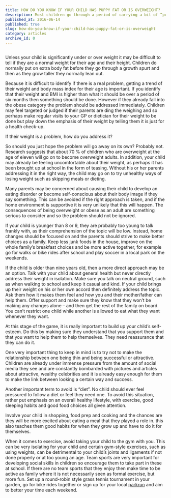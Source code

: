 ```yaml
---
title: HOW DO YOU KNOW IF YOUR CHILD HAS PUPPY FAT OR IS OVERWEIGHT?
description: Most children go through a period of carrying a bit of “puppy fat”. This is a normal phase of development. But how do we know when the puppy fat becomes a problem? Unfortunately, many parents are unable to identify that their child may have a problem, despite them being significantly heavier than what they should be.  This is a delicate area but one that must be addressed sooner rather than later. Here is how.
published_at: 2016-06-14
published: true
slug: how-do-you-know-if-your-child-has-puppy-fat-or-is-overweight
category: articles
archive_id: 0
---
```


<div><p><img src="/assets/media/21/conversions/web.jpg" alt="" /></p>
<p>Unless your child is significantly under or over weight it may be difficult to tell if they are a normal weight for their age and their height. Children do normally put on extra body fat before they go through a growth spurt and then as they grow taller they normally lean out.</p>
<p>Because it is difficult to identify if there is a real problem, getting a trend of their weight and body mass index for their age is important. If you identify that their weight and BMI is higher than what it should be over a period of six months then something should be done. However if they already fall into the obese category the problem should be addressed immediately. Children may feel targeted or judged if their parents are ding the weighing and so perhaps make regular visits to your GP or dietician for their weight to be done but play down the emphasis of their weight by telling them it is just for a health check-up.</p>
<p>If their weight is a problem, how do you address it?</p>
<p>So should you just hope the problem will go away on its own? Probably not. Research suggests that about 70 % of children who are overweight at the age of eleven will go on to become overweight adults. In addition, your child may already be feeling uncomfortable about their weight, as perhaps it has been brought up at school in the form of teasing. Without his or her parents addressing it in the right way, the child may go on to try unhealthy ways of losing weight such as skipping meals or dieting.</p>
<p>Many parents may be concerned about causing their child to develop an eating disorder or become self-conscious about their body image if they say something. This can be avoided if the right approach is taken, and if the home environment is supportive it is very unlikely that this will happen. The consequences of being overweight or obese as an adult are something serious to consider and so the problem should not be ignored.</p>
<p>If your child is younger than 8 or 9, they are probably too young to talk frankly with, as their comprehension of the topic will be low. Instead, home changes should be focused on and the parents should strive to make better choices as a family. Keep less junk foods in the house, improve on the whole family&rsquo;s breakfast choices and be more active together, for example go for walks or bike rides after school and play soccer in a local park on the weekends.&nbsp;</p>
<p>If the child is older than nine years old, then a more direct approach may be an option. Talk with your child about general health but never directly address their weight in isolation. Make sure you talk on neutral ground, such as when walking to school and keep it casual and kind. If your child brings up their weight on his or her own accord then definitely address the topic. Ask them how it makes them feel and how you and their mother/father can help them. Offer support and make sure they know that they won&rsquo;t be making any changes alone &ndash; and then get the rest of the family on board. You can&rsquo;t restrict one child while another is allowed to eat what they want whenever they want.</p>
<p>At this stage of the game, it is really important to build up your child&rsquo;s self-esteem. Do this by making sure they understand that you support them and that you want to help them to help themselves. They need reassurance that they can do it. &nbsp;</p>
<p>One very important thing to keep in mind is to try not to make the relationship between one being thin and being successful or attractive. Children are already under immense pressure from the amount of social media they see and are constantly bombarded with pictures and articles about attractive, wealthy celebrities and it is already easy enough for them to make the link between looking a certain way and success.</p>
<p>Another important term to avoid is &ldquo;diet&rdquo;. No child should ever feel pressured to follow a diet or feel they need one. To avoid this situation, rather put emphasis on an overall healthy lifestyle, with exercise, good sleeping habits and good food choices all given attention.</p>
<p>Involve your child in shopping, food prep and cooking and the chances are they will be more excited about eating a meal that they played a role in. this also teaches them good habits for when they grow up and have to do it for themselves.</p>
<p>When it comes to exercise, avoid taking your child to the gym with you. This can be very isolating for your child and certain gym-style exercises, such as using weights, can be detrimental to your child&rsquo;s joints and ligaments if not done properly or at too young an age. Team sports are very important for developing social skills in children so encourage them to take part in these at school. If there are no team sports that they enjoy then make time to be active as family where it is not necessarily seen as formal exercise, but more fun. Set up a round-robin style grass tennis tournament in your garden, go for bike rides together or sign up for your local&nbsp;<a href="http://www.parkrun.co.za">parkrun</a>&nbsp;and aim to better your time each weekend.</p></div>
